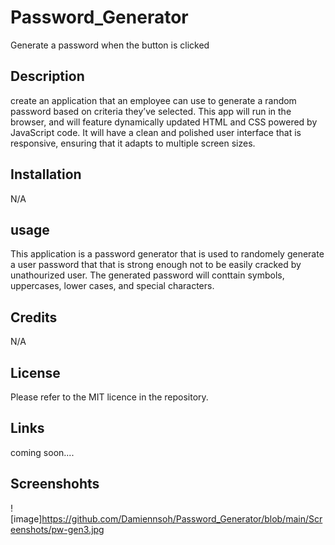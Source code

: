 # Password_Generator
Generate a password when the button is clicked

## Description
create an application that an employee can use to generate a random password based on criteria they’ve selected. This app will run in the browser, and will feature dynamically updated HTML and CSS powered by JavaScript code. It will have a clean and polished user interface that is responsive, ensuring that it adapts to multiple screen sizes.

## Installation
N/A

## usage
This application is a password generator that is used to randomely generate a user password that that is strong enough not to be easily cracked by unathourized user. The generated password will conttain symbols, uppercases, lower cases, and special characters.

## Credits
N/A

## License
Please  refer to the MIT licence in the repository.

## Links
coming soon....

## Screenshohts
![image]https://github.com/Damiennsoh/Password_Generator/blob/main/Screenshots/pw-gen3.jpg


